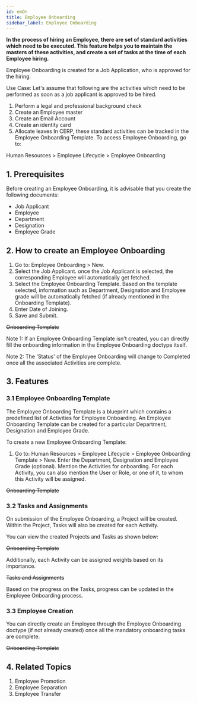 ```yaml
---
id: emOn
title: Employee Onboarding
sidebar_label: Employee Onboarding
---
```


**In the process of hiring an Employee, there are set of standard activities which need to be executed. This feature helps you to maintain the masters of these activities, and create a set of tasks at the time of each Employee hiring.**

Employee Onboarding is created for a Job Application, who is approved for the hiring.

Use Case: Let's assume that following are the activities which need to be performed as soon as a job applicant is approved to be hired.

1. Perform a legal and professional background check
1. Create an Employee master
1. Create an Email Account
1. Create an identity card
1. Allocate leaves
In CERP, these standard activities can be tracked in the Employee Onboarding Template. To access Employee Onboarding, go to:

Human Resources > Employee Lifecycle > Employee Onboarding

## 1. Prerequisites

Before creating an Employee Onboarding, it is advisable that you create the following documents:

- Job Applicant
- Employee
- Department
- Designation
- Employee Grade

## 2. How to create an Employee Onboarding

1. Go to: Employee Onboarding > New.
1. Select the Job Applicant. once the Job Applicant is selected, the corresponding Employee will automatically get fetched.
1. Select the Employee Onboarding Template. Based on the template selected, information such as Department, Designation and Employee grade will be automatically fetched (if already mentioned in the Onboarding Template).
1. Enter Date of Joining.
1. Save and Submit.

~~Onboarding Template~~

Note 1: If an Employee Onboarding Template isn't created, you can directly fill the onboarding information in the Employee Onboarding doctype itself.

Note 2: The 'Status' of the Employee Onboarding will change to Completed once all the associated Activities are complete.

## 3. Features

### 3.1 Employee Onboarding Template

The Employee Onboarding Template is a blueprint which contains a predefined list of Activities for Employee Onboarding. An Employee Onboarding Template can be created for a particular Department, Designation and Employee Grade.

To create a new Employee Onboarding Template:

1. Go to: Human Resources > Employee Lifecycle > Employee Onboarding Template > New.
   Enter the Department, Designation and Employee Grade (optional).
   Mention the Activities for onboarding. For each Activity, you can also mention the User or Role, or one of it, to whom this Activity will be assigned.

~~Onboarding Template~~

### 3.2 Tasks and Assignments

On submission of the Employee Onboarding, a Project will be created. Within the Project, Tasks will also be created for each Activity.

You can view the created Projects and Tasks as shown below:

~~Onboarding Template~~

Additionally, each Activity can be assigned weights based on its importance.

~~Tasks and Assignments~~

Based on the progress on the Tasks, progress can be updated in the Employee Onboarding process.

### 3.3 Employee Creation

You can directly create an Employee through the Employee Onboarding doctype (if not already created) once all the mandatory onboarding tasks are complete.

~~Onboarding Template~~

## 4. Related Topics

1. Employee Promotion
1. Employee Separation
1. Employee Transfer
